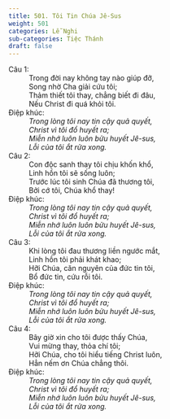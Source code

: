 ```yaml
---
title: 501. Tôi Tin Chúa Jê-Sus
weight: 501
categories: Lễ Nghi
sub-categories: Tiệc Thánh
draft: false
---
```

<dl><dt>Câu 1:</dt><dd data-verse="1">Trong đời nay không tay nào giúp đỡ, <br/>Song nhờ Cha giải cứu tôi; <br/>Thảm thiết tôi thay, chẳng biết đi đâu, <br/>Nếu Christ đi quá khỏi tôi. </dd><dt>Điệp khúc:</dt><dd data-chorus="1"><em>Trong lòng tôi nay tin cậy quả quyết, <br/>Christ vì tôi đổ huyết ra; <br/>Miễn nhớ luôn luôn bửu huyết Jê-sus, <br/>Lỗi của tôi ắt rửa xong. </em></dd><dt>Câu 2:</dt><dd data-verse="2">Con độc sanh thay tôi chịu khốn khổ, <br/>Linh hồn tôi sẽ sống luôn; <br/>Trước lúc tôi sinh Chúa đã thương tôi, <br/>Bởi cớ tôi, Chúa khổ thay! </dd><dt>Điệp khúc:</dt><dd data-chorus="1"><em>Trong lòng tôi nay tin cậy quả quyết, <br/>Christ vì tôi đổ huyết ra; <br/>Miễn nhớ luôn luôn bửu huyết Jê-sus, <br/>Lỗi của tôi ắt rửa xong. </em></dd><dt>Câu 3:</dt><dd data-verse="3">Khi lòng tôi đau thương liền ngước mắt, <br/>Linh hồn tôi phải khát khao; <br/>Hỡi Chúa, căn nguyên của đức tin tôi, <br/>Bổ đức tin, cứu rỗi tôi. </dd><dt>Điệp khúc:</dt><dd data-chorus="1"><em>Trong lòng tôi nay tin cậy quả quyết, <br/>Christ vì tôi đổ huyết ra; <br/>Miễn nhớ luôn luôn bửu huyết Jê-sus, <br/>Lỗi của tôi ắt rửa xong. </em></dd><dt>Câu 4:</dt><dd data-verse="4">Bây giờ xin cho tôi được thấy Chúa, <br/>Vui mừng thay, thỏa chí tôi; <br/>Hỡi Chúa, cho tôi hiểu tiếng Christ luôn, <br/>Hẳn nếm ơn Chúa chẳng thôi. </dd><dt>Điệp khúc:</dt><dd data-chorus="1"><em>Trong lòng tôi nay tin cậy quả quyết, <br/>Christ vì tôi đổ huyết ra; <br/>Miễn nhớ luôn luôn bửu huyết Jê-sus, <br/>Lỗi của tôi ắt rửa xong. </em></dd></dl>